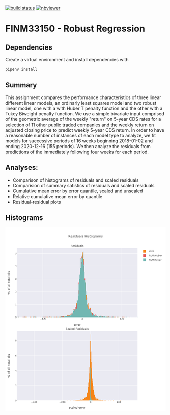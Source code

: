 [![build status](https://github.com/CalebEverett/finm33150-robust-regression/actions/workflows/build.yml/badge.svg)](https://github.com/CalebEverett/finm33150-robust-regression/actions/workflows/build.yml)
[![nbviewer](https://raw.githubusercontent.com/jupyter/design/master/logos/Badges/nbviewer_badge.svg)](https://nbviewer.jupyter.org/github/CalebEverett/finm33150-robust-regression/blob/master/robust_regression.ipynb?flush_cache=True)

# FINM33150 - Robust Regression

## Dependencies

Create a virtual environment and install dependencies with

    pipenv install

## Summary
This assignment compares the performance characteristics of three linear different linear models, an ordinarly least squares model and two robust linear model, one with a with Huber T penalty function and the other with a Tukey Biweight penalty function. We use a simple bivariate input comprised of the geometric average of the weekly "return" on 5-year CDS rates for a selection of 11 other public traded companies and the weekly return on adjusted closing price to predict weekly 5-year CDS return. In order to have a reasonable number of instances of each model type to analyze, we fit models for successive periods of 16 weeks beginning 2018-01-02 and ending 2020-12-16 (155 periods). We then analyze the residuals from predictions of the immediately following four weeks for each period.

## Analyses:
* Comparison of histograms of residuals and scaled residuals
* Comparision of summary satistics of residuals and scaled residuals
* Cumulative mean error by error quantile, scaled and unscaled
* Relative cumulative mean error by quantile
* Residual-residual plots

## Histograms
![histograms](hists.png)